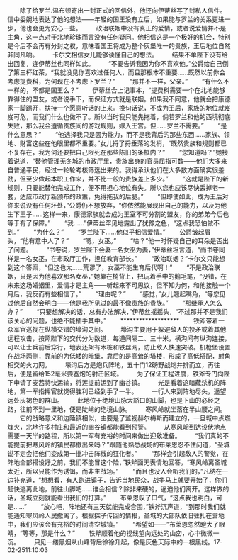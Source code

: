 　　除了给罗兰.温布顿寄出一封正式的回信外，他还向伊蒂丝写了封私人信件。信中委婉地表达了他的想法——年轻的国王没有立后，如果能与罗兰的关系更进一步，他也会更为安心一些。
　　政治联姻中没有真正的爱情，或者说爱情并不是主角，这一点对于北地珍珠而言没有任何疑问。他相信这是一个极好的机会，特别是今后不会再有分封之权，意味着国王将成为整个灰堡唯一的贵族，王后地位自然非同凡响。
　　卡尔文相信女儿能够读懂自己的想法。
　　结果不单陛下没有给出回复，连伊蒂丝也同样如此。
　　“不要告诉我因为你不喜欢他，”公爵给自己倒了第三杯红茶，“我就没见你喜欢过任何人，而且那根本不重要……既然以前你会考虑提费科，为何现在不考虑下罗兰？”
　　“那并不一样，父亲。”
　　“有什么不一样的，不都是国王么？”
　　伊蒂丝合上记事本，“提费科需要一个在北地能够靠得住的盟友，或者说手下，而保证方式就是联姻。如果我不同意，他就会把康德家一脚踢开，扶持一个愿意听话的上来。换句话说，不成为王后，家族的地位就岌岌可危，而我们什么也做不了。所以当时我只能先拖着，倘若罗兰和他的西境彻底失败，那么我会遵循贵族间的游戏规则，嫁入王宫。但……罗兰不需要。”
　　“是什么意思？”
　　“他选择我只是因为能力，而不是我背后的那些东西……家族、领地、财富这些在他眼里都不重要。”女儿捋了捋垂落的发梢，“既然贵族和规则都已不复存在，我为何还要把自己限死在那些陈旧的条框内？”
　　“您知道吗？”她接着说道，“替他管理无冬城的市政厅里，贵族出身的官员屈指可数——他们大多来自普通平民，经过一轮轮考核筛选出来的。我得承认他们在大多数方面确实很差劲，但至少做起本职工作来，并不比一般的贵族差上多少。”
　　“这就是陛下的新规则，只要能替他完成工作，便不用担心地位有失。所以您也应该尽快丢掉老一套，适应市政厅新颁布的政策，免得拖我的后腿。”
　　“但即使如此，成为王后对你来说没有任何坏处，”公爵仍不想放弃，“你依然能展现出自己的能力，以及为他生下王子……这样一来，康德家族就会成为王室不可分割的盟友，你的弟弟今后也等于有了保障。”
　　“我……”伊蒂丝罕见地露出了犹豫之色，“这点我恐怕做不到。”
　　“为什么？”
　　“罗兰陛下……他似乎相信爱情。”
　　公爵皱起眉头，“他有意中人了？”
　　“嗯，女巫。”
　　“啥？”他一时怀疑自己的耳朵是否出了问题。
　　“书卷说，罗兰陛下会娶一名女巫为妻，”伊蒂丝坦言道，“而书卷同样是一名女巫，在市政厅工作，担任教育部长。”
　　“政治联姻？”卡尔文只能想到这个答案，“但这也太……荒谬了，女巫不能生育后代啊！”
　　“不是政治联姻，只是因为他喜欢那名女巫，”她靠在椅背上，把玩着手中的鹅毛笔，“没错，在未来这场婚姻里，爱情才是主角——听起来不可思议，但不知为何，和他接触一个月后，我反而有些相信了。”
　　“理由呢？”
　　“感觉，”女儿翘起嘴角，“等您见过他后自然会明白——他是我所见过的最不像贵族的贵族。”
　　“那继承人怎么办？”
　　“只要想解决的话，总有办法解决，”伊蒂丝摇摇头，“不过那并不是我们该关心的问题，也绝不能插手其中。”
　　*******************
　　铁斧带着一众军官巡视在纵横交错的壕沟之间。
　　壕沟主要用于躲避敌人的投矛或着其他远程攻击，按照陛下的交代分为数道，每道间隔二、三十米，横沟间有纵沟连接，可以让士兵前后穿行，地表还架有木桩和铁丝网，防止敌人快速突破。机枪堡设置在战场两侧，靠前的为低矮的暗堡，靠后的是高耸的塔楼，形成了高低搭配，射角相交的火力网。
　　壕沟后方是炮兵阵地，五十门12磅野战炮并排而立，再往后，便是留给152毫米要塞炮的射击区域。
　　为了保证工程进度，铁斧专门向陛下申请了麦茜特快运输，将莲提前运到了幽谷镇。
　　光是看着这暗藏杀机的阵地，第一军指挥官就觉得胜利已经到手了一半。
　　一行人来到阵地尽头，遥望远处灰褐色的群山。
　　此地位于绝境山脉大豁口的山脚，也是下山的必经之路，往前不到一里地，便是陡峭的绝境山脉。
　　寒风岭就坐落在半山腰之间。
　　它的战略意义和边陲镇相似，主要是了监视赫尔梅斯而建立的，一旦城中点燃烽火，北地许多村庄和最近的幽谷镇都能看到预警。
　　从寒风岭到达设伏地点需要一天半的路程，所以第一军有充裕的时间来做出迎敌准备。
　　“我们真的不能提前把寒风岭的镇民都撤出来吗？”跟随他熟悉战场的布莱恩忍不住问道，“圣城说不定会把他们变成第一批冲击阵线的狂化者。”
　　“那样会引起敌人的警觉，在阵地全部搭设好之前，我们不能冒这个险，”铁斧面无表情地回答，“寒风岭离圣城太近，所以只能作为诱饵，而非主战场。”
　　“而且也没人会听我们的，”凡纳在一边补充道，“想想看，有人跑进镇子，告诉当地民众，战争马上就要开始了，你们赶快逃离此地，前往山脚吧……谁会相信？除非来硬的，逼迫他们离开。这样做的话，圣城立刻就能看出我们的打算。”
　　布莱恩叹了口气，“这点我也明白，可是……”
　　“放心吧，阵地还有三天就能完成合围，”铁斧沉声道，“到那时我们就能通知寒风岭人民撤离了。根据探子传回的情报，圣城的大部队依旧驻扎在营地中，我们应该会有充裕的时间清空城镇。”
　　“希望如——”布莱恩忽然瞪大了眼睛，“等等，那是什么？”
　　铁斧顺着他的视线望向远处的山峦，心中微微一沉。
　　只见一缕黑烟从山峰背后徐徐升起，像是灰色天际中的一根黑线。17-02-2511:10:03